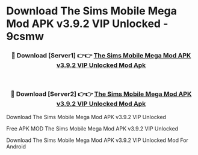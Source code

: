 # Download The Sims Mobile Mega Mod APK v3.9.2 VIP Unlocked - 9csmw



<div align="center">
<h3>🔴 Download [Server1] 👉👉 <a href="https://momento.my/?title=The_Sims_Mobile_Mega_Mod_APK_v3.9.2_VIP_Unlocked">The Sims Mobile Mega Mod APK v3.9.2 VIP Unlocked Mod Apk</a></h3><br>

<h3>🔴 Download [Server2] 👉👉 <a href="https://momento.my/?title=The_Sims_Mobile_Mega_Mod_APK_v3.9.2_VIP_Unlocked">The Sims Mobile Mega Mod APK v3.9.2 VIP Unlocked Mod Apk</a></h3>
</div>



Download The Sims Mobile Mega Mod APK v3.9.2 VIP Unlocked 

Free APK MOD The Sims Mobile Mega Mod APK v3.9.2 VIP Unlocked 

Download The Sims Mobile Mega Mod APK v3.9.2 VIP Unlocked Mod For Android
